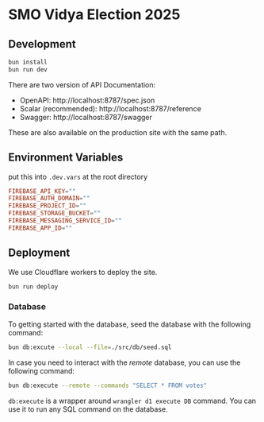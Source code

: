 # SMO Vidya Election 2025

## Development

```sh
bun install
bun run dev
```

There are two version of API Documentation:
- OpenAPI: http://localhost:8787/spec.json
- Scalar (recommended): http://localhost:8787/reference
- Swagger: http://localhost:8787/swagger

These are also available on the production site with the same path.

## Environment Variables
put this into `.dev.vars` at the root directory
```conf
FIREBASE_API_KEY=""
FIREBASE_AUTH_DOMAIN=""
FIREBASE_PROJECT_ID=""
FIREBASE_STORAGE_BUCKET=""
FIREBASE_MESSAGING_SERVICE_ID=""
FIREBASE_APP_ID=""
```

## Deployment

We use Cloudflare workers to deploy the site.

```sh
bun run deploy
```

### Database

To getting started with the database, seed the database with the following command:

```sh
bun db:excute --local --file=./src/db/seed.sql
```

In case you need to interact with the *remote* database, you can use the following command:

```sh
bun db:execute --remote --commands "SELECT * FROM votes"
```

`db:execute` is a wrapper around `wrangler d1 execute DB` command. You can use it to run any SQL command on the database.
